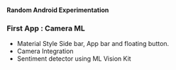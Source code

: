#### Random Android Experimentation

### First App : Camera ML

  * Material Style Side bar, App bar and floating button.
  * Camera Integration
  * Sentiment detector using ML Vision Kit
  
  

